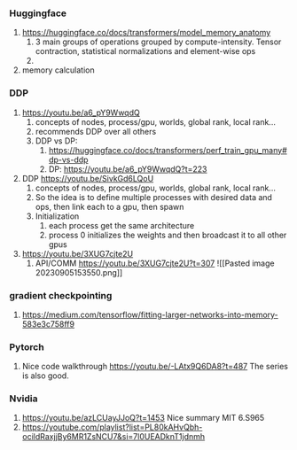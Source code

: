 ### Huggingface
1. https://huggingface.co/docs/transformers/model_memory_anatomy
	1. 3 main groups of operations grouped by compute-intensity. Tensor contraction, statistical normalizations and element-wise ops
	2. 
2. memory calculation

### DDP
1. https://youtu.be/a6_pY9WwqdQ
	1. concepts of nodes, process/gpu, worlds, global rank, local rank...
	2. recommends DDP over all others
	3. DDP vs DP:
		1. https://huggingface.co/docs/transformers/perf_train_gpu_many#dp-vs-ddp
		2. DP: https://youtu.be/a6_pY9WwqdQ?t=223
1. DDP https://youtu.be/SivkGd6LQoU
	1. concepts of nodes, process/gpu, worlds, global rank, local rank...
	2. So the idea is to define multiple processes with desired data and ops, then link each to a gpu, then spawn 
	3. Initialization
		1. each process get the same architecture
		2. process 0 initializes the weights and then broadcast it to all other gpus
2. https://youtu.be/3XUG7cjte2U
	1. API/COMM https://youtu.be/3XUG7cjte2U?t=307 ![[Pasted image 20230905153550.png]]
### gradient checkpointing
1. https://medium.com/tensorflow/fitting-larger-networks-into-memory-583e3c758ff9

### Pytorch
1. Nice code walkthrough https://youtu.be/-LAtx9Q6DA8?t=487 The series is also good.

### Nvidia
1. https://youtu.be/azLCUayJJoQ?t=1453 Nice summary
MIT 6.S965
1. https://youtube.com/playlist?list=PL80kAHvQbh-ocildRaxjjBy6MR1ZsNCU7&si=7l0UEADknT1jdnmh